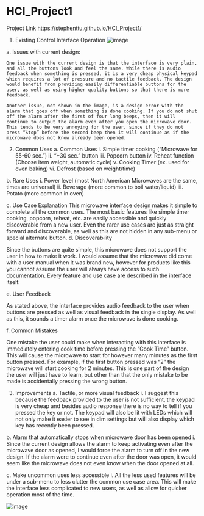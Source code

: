 # HCI_Project1
Project Link
https://stephenttu.github.io/HCI_Project1/

1. Existing Control Interface Operation
![image](https://user-images.githubusercontent.com/44310797/109429393-21f0a480-79c1-11eb-837d-bc34346801e8.png)

  a.	Issues with current design:

	One issue with the current design is that the interface is very plain, and all the buttons look and feel the same. While there is audio feedback when something is pressed, it is a very cheap physical keypad which requires a lot of pressure and no tactile feedback. The design would benefit from providing easily differentiable buttons for the user, as well as using higher quality buttons so that there is more feedback. 

	Another issue, not shown in the image, is a design error with the alarm that goes off when something is done cooking. If you do not shut off the alarm after the first of four long beeps, then it will continue to output the alarm even after you open the microwave door. This tends to be very annoying for the user, since if they do not press “Stop” before the second beep then it will continue as if the microwave does not know already been opened.  

2.	Common Uses
  a.	Common Uses
    i.	Simple timer cooking (“Microwave for 55-60 sec.”)
    ii.	“+30 sec.” button
    iii.	Popcorn button
    iv.	Reheat function (Choose item weight, automatic cycle)
    v.	Cooking Timer (ex. used for oven baking)
    vi.	Defrost (based on weight/time)

  b.	Rare Uses
    i.	Power level (most North American Microwaves are the same, times are universal)
    ii.	Beverage (more common to boil water/liquid)
    iii.	Potato (more common in oven)

  c.	Use Case Explanation
    This microwave interface design makes it simple to complete all the common uses. The most basic features like simple timer cooking, popcorn, reheat, etc. are easily accessible and quickly discoverable from a new user. Even the rarer use cases are just as straight forward and discoverable, as well as this are not hidden in any sub-menu or special alternate button.
  d.	Discoverability 

   Since the buttons are quite simple, this microwave does not support the user in how to make it work. I would assume that the microwave did come with a user manual when it was brand new, however for products like this you cannot assume the user will always have access to such documentation. Every feature and use case are described in the interface itself.

  e.	User Feedback

  As stated above, the interface provides audio feedback to the user when buttons are pressed as well as visual feedback in the single display. As well as this, it sounds a timer alarm once the microwave is done cooking.

  f.	Common Mistakes

  One mistake the user could make when interacting with this interface is immediately entering cook time before pressing the “Cook Time” button. This will cause the microwave to start for however many minutes as the first button pressed. For example, if the first button pressed was “2” the microwave will start cooking for 2 minutes. This is one part of the design the user will just have to learn, but other than that the only mistake to be made is accidentally pressing the wrong button. 




3.	Improvements 
  a.	Tactile, or more visual feedback
    i.	I suggest this because the feedback provided to the user is not sufficient, the keypad is very cheap and besides audio response there is no way to tell if you pressed the key or not. The keypad will also be lit with LEDs which will not only make it easier to see in dim settings but will also display which key has recently been pressed.

  b.	Alarm that automatically stops when microwave door has been opened
    i.	Since the current design allows the alarm to keep activating even after the microwave door as opened, I would force the alarm to turn off in the new design. If the alarm were to continue even after the door was open, it would seem like the microwave does not even know when the door opened at all. 

  c.	Make uncommon uses less accessible
    i.	All the less used features will be under a sub-menu to less clutter the common use case area. This will make the interface less complicated to new users, as well as allow for quicker operation most of the time. 

![image](https://user-images.githubusercontent.com/44310797/109429423-477dae00-79c1-11eb-8eee-fa381250ab7c.png)

